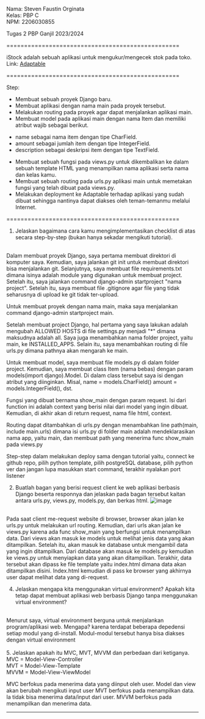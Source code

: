 Nama: Steven Faustin Orginata <br>
Kelas: PBP C <br>
NPM: 2206030855

Tugas 2 PBP Ganjil 2023/2024

=================================================

iStock adalah sebuah aplikasi untuk mengukur/mengecek stok pada toko.
<br>
Link: [Adaptable](https://istock.adaptable.app/)

=================================================

Step:
* Membuat sebuah proyek Django baru.
* Membuat aplikasi dengan nama main pada proyek tersebut.
* Melakukan routing pada proyek agar dapat menjalankan aplikasi main.
* Membuat model pada aplikasi main dengan nama Item dan memiliki atribut wajib sebagai berikut.
 - name sebagai nama item dengan tipe CharField.
 - amount sebagai jumlah item dengan tipe IntegerField.
 - description sebagai deskripsi item dengan tipe TextField.
* Membuat sebuah fungsi pada views.py untuk dikembalikan ke dalam sebuah template HTML yang menampilkan nama aplikasi serta nama dan kelas kamu.
* Membuat sebuah routing pada urls.py aplikasi main untuk memetakan fungsi yang telah dibuat pada views.py.
* Melakukan deployment ke Adaptable terhadap aplikasi yang sudah dibuat sehingga nantinya dapat diakses oleh teman-temanmu melalui Internet.

=================================================

1. Jelaskan bagaimana cara kamu mengimplementasikan checklist di atas secara step-by-step (bukan hanya sekadar mengikuti tutorial).
<br>
Dalam membuat proyek Django, saya pertama membuat direktori di komputer saya. Kemudian, saya jalankan git init untuk membuat direktori bisa menjalankan git. Selanjutnya, saya membuat file requirements.txt dimana isinya adalah module yang digunakan untuk membuat project. Setelah itu, saya jalankan command django-admin startproject "nama project". Setelah itu, saya membuat file .gitignore agar file yang tidak seharusnya di upload ke git tidak ter-upload.

Untuk membuat proyek dengan nama main, maka saya menjalankan command django-admin startproject main. 

Setelah membuat project Django, hal pertama yang saya lakukan adalah mengubah ALLOWED HOSTS di file settings.py menjadi "*" dimana maksudnya adalah all. Saya juga menambahkan nama folder project, yaitu main, ke INSTALLED_APPS. Selain itu, saya menambahkan routing di file urls.py dimana pathnya akan mengarah ke main.

Untuk membuat model, saya membuat file models.py di dalam folder project. Kemudian, saya membuat class Item (nama bebas) dengan param models(import django).Model. Di dalam class tersebut saya isi dengan atribut yang diinginkan. Misal, name = models.CharField() amount = models.IntegerField(), dst.

Fungsi yang dibuat bernama show_main dengan param request. Isi dari function ini adalah context yang berisi nilai dari model yang ingin dibuat. Kemudian, di akhir akan di return request, nama file html, context.

Routing dapat ditambahkan di urls.py dengan menambahkan line path(main, include main.urls) dimana isi urls.py di folder main adalah mendeklarasikan nama app, yaitu main, dan membuat path yang menerima func show_main pada views.py

Step-step dalam melakukan deploy sama dengan tutorial yaitu, connect ke github repo, pilih python template, pilih postgreSQL database, pilih python ver dan jangan lupa masukkan start command, terakhir nyalakan port listener

2. Buatlah bagan yang berisi request client ke web aplikasi berbasis Django beserta responnya dan jelaskan pada bagan tersebut kaitan antara urls.py, views.py, models.py, dan berkas html.
![image](https://github.com/steven-fo/iStock/assets/119484321/b95efc89-f909-442f-abc0-7507e982e501)
<br>
Pada saat client me-request website di browser, browser akan jalan ke urls.py untuk melakukan url routing. Kemudian, dari urls akan jalan ke views.py karena ada func show_main yang berfungsi untuk menampilkan data. Dari views akan masuk ke models untuk melihat jenis data yang akan ditampilkan. Setelah itu, akan masuk ke database untuk mengambil data yang ingin ditampilkan. Dari database akan masuk ke models.py kemudian ke views.py untuk menyiapkan data yang akan ditampilkan. Terakhir, data tersebut akan dipass ke file template yaitu index.html dimana data akan ditampilkan disini. Index.html kemudian di pass ke browser yang akhirnya user dapat melihat data yang di-request.


4. Jelaskan mengapa kita menggunakan virtual environment? Apakah kita tetap dapat membuat aplikasi web berbasis Django tanpa menggunakan virtual environment?
<br>
Menurut saya, virtual environment berguna untuk menjalankan program/aplikasi web. Mengapa? karena terdapat beberapa depedensi setiap modul yang di-install. Modul-modul tersebut hanya bisa diakses dengan virtual environment
<br>
<br>
5. Jelaskan apakah itu MVC, MVT, MVVM dan perbedaan dari ketiganya.
<br>
MVC = Model-View-Controller
<br>
MVT = Model-View-Template
<br>
MVVM = Model-View-ViewModel
<br>

MVC berfokus pada menerima data yang diinput oleh user. Model dan view akan berubah mengikuti input user
MVT berfokus pada menampilkan data. Ia tidak bisa menerima data/input dari user.
MVVM berfokus pada menampilkan dan menerima data.

<hr>
